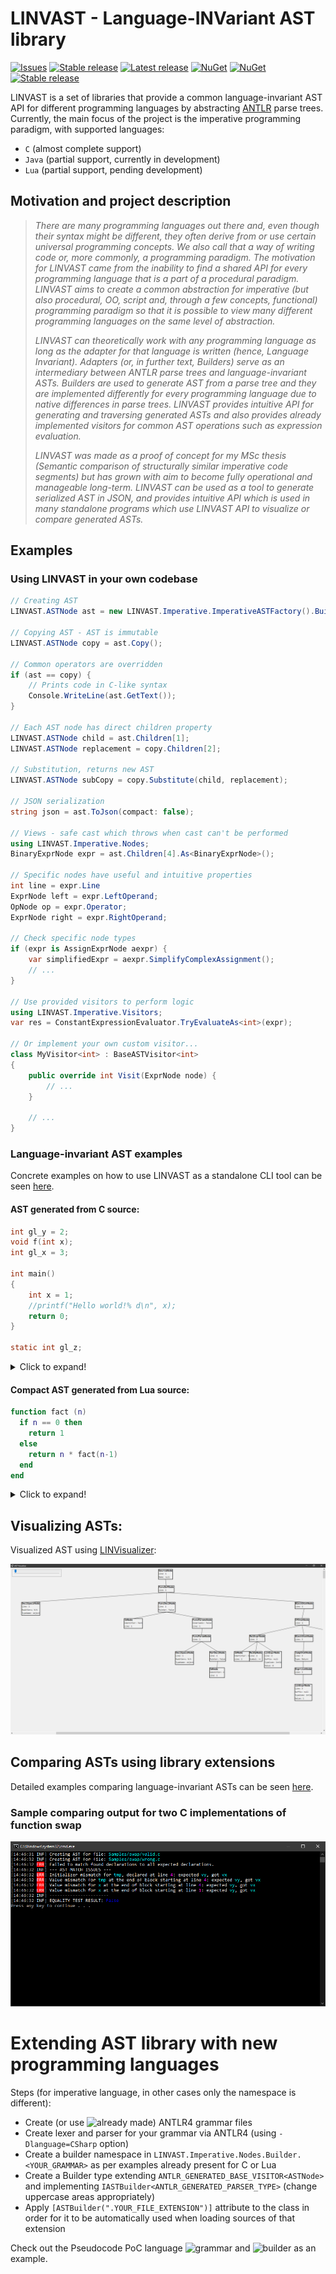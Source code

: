 # LINVAST - Language-INVariant AST library
[![Issues](https://img.shields.io/github/issues/LINVAST/LINVAST.svg)](https://github.com/LINVAST/LINVAST/issues)
[![Stable release](https://img.shields.io/github/release/LINVAST/LINVAST.svg?label=stable)](https://github.com/LINVAST/LINVAST/releases)
[![Latest release](https://img.shields.io/github/tag-pre/LINVAST/LINVAST.svg?label=latest)](https://github.com/LINVAST/LINVAST/releases)
[![NuGet](https://img.shields.io/nuget/vpre/LINVAST.svg?label=NuGet:%20LINVAST)](https://nuget.org/packages/LINVAST)
[![NuGet](https://img.shields.io/nuget/vpre/LINVAST.Imperative.svg?label=NuGet:%20LINVAST.Imperative)](https://nuget.org/packages/LINVAST.Imperative)
[![Stable release](https://img.shields.io/github/release/LINVAST/CLI.svg?label=linvast-cli)](https://github.com/LINVAST/CLI/releases)

LINVAST is a set of libraries that provide a common language-invariant AST API for different programming languages by abstracting [ANTLR](https://www.antlr.org/) parse trees. Currently, the main focus of the project is the imperative programming paradigm, with supported languages:
- `C` (almost complete support)
- `Java` (partial support, currently in development)
- `Lua` (partial support, pending development)

## Motivation and project description
> *There are many programming languages out there and, even though their syntax might be different, they often derive from or use certain universal programming concepts. We also call that a _way of writing code_ or, more commonly, a programming paradigm. The motivation for LINVAST came from the inability to find a shared API for every programming language that is a part of a procedural paradigm. LINVAST aims to create a common abstraction for imperative (but also procedural, OO, script and, through a few concepts, functional) programming paradigm so that it is possible to view many different programming languages on the same level of abstraction.*
>
> *LINVAST can theoretically work with any programming language as long as the adapter for that language is written (hence, _Language Invariant_). Adapters (or, in further text, _Builders_) serve as an intermediary between ANTLR parse trees and language-invariant ASTs. Builders are used to generate AST from a parse tree and they are implemented differently for every programming language due to native differences in parse trees. LINVAST provides intuitive API for generating and traversing generated ASTs and also provides already implemented visitors for common AST operations such as expression evaluation.*
>
> *LINVAST was made as a proof of concept for my MSc thesis (_Semantic comparison of structurally similar imperative code segments_) but has grown with aim to become fully operational and manageable long-term. LINVAST can be used as a tool to generate serialized AST in JSON, and provides intuitive API which is used in many standalone programs which use LINVAST API to visualize or compare generated ASTs.*

## Examples

### Using LINVAST in your own codebase

```cs
// Creating AST
LINVAST.ASTNode ast = new LINVAST.Imperative.ImperativeASTFactory().BuildFromFile("my_src_path");

// Copying AST - AST is immutable
LINVAST.ASTNode copy = ast.Copy();

// Common operators are overridden
if (ast == copy) {
	// Prints code in C-like syntax
	Console.WriteLine(ast.GetText());
}

// Each AST node has direct children property
LINVAST.ASTNode child = ast.Children[1];
LINVAST.ASTNode replacement = copy.Children[2];

// Substitution, returns new AST
LINVAST.ASTNode subCopy = copy.Substitute(child, replacement);

// JSON serialization
string json = ast.ToJson(compact: false);

// Views - safe cast which throws when cast can't be performed
using LINVAST.Imperative.Nodes;
BinaryExprNode expr = ast.Children[4].As<BinaryExprNode>();

// Specific nodes have useful and intuitive properties
int line = expr.Line
ExprNode left = expr.LeftOperand;
OpNode op = expr.Operator;
ExprNode right = expr.RightOperand;

// Check specific node types
if (expr is AssignExprNode aexpr) {
	var simplifiedExpr = aexpr.SimplifyComplexAssignment();
	// ...
}

// Use provided visitors to perform logic
using LINVAST.Imperative.Visitors;
var res = ConstantExpressionEvaluator.TryEvaluateAs<int>(expr);

// Or implement your own custom visitor...
class MyVisitor<int> : BaseASTVisitor<int>
{
	public override int Visit(ExprNode node) {
		// ...
	}

	// ...
}
```

### Language-invariant AST examples

Concrete examples on how to use LINVAST as a standalone CLI tool can be seen [here](https://github.com/LINVAST/CLI/).

#### AST generated from C source:
```c
int gl_y = 2;
void f(int x);
int gl_x = 3;

int main()
{
	int x = 1;
	//printf("Hello world!% d\n", x);
	return 0;
}

static int gl_z;
```

<details>
<summary>Click to expand!</summary>

```json
{
  "Name": null,
  "NodeType": "SourceNode",
  "Line": 1,
  "Children": [
    {
      "NodeType": "DeclStatNode",
      "Line": 1,
      "Children": [
        {
          "Modifiers": {
            "AccessModifiers": "Unspecified",
            "QualifierFlags": "None"
          },
          "TypeName": "int",
          "NodeType": "DeclSpecsNode",
          "Line": 1,
          "Children": []
        },
        {
          "NodeType": "DeclListNode",
          "Line": 1,
          "Children": [
            {
              "Pointer": false,
              "NodeType": "VarDeclNode",
              "Line": 1,
              "Children": [
                {
                  "Identifier": "gl_y",
                  "NodeType": "IdNode",
                  "Line": 1,
                  "Children": []
                },
                {
                  "Value": 2,
                  "Suffix": null,
                  "TypeCode": "Int32",
                  "NodeType": "LitExprNode",
                  "Line": 1,
                  "Children": []
                }
              ]
            }
          ]
        }
      ]
    },
    {
      "NodeType": "DeclStatNode",
      "Line": 3,
      "Children": [
        {
          "Modifiers": {
            "AccessModifiers": "Unspecified",
            "QualifierFlags": "None"
          },
          "TypeName": "void",
          "NodeType": "DeclSpecsNode",
          "Line": 3,
          "Children": []
        },
        {
          "NodeType": "DeclListNode",
          "Line": 3,
          "Children": [
            {
              "Pointer": false,
              "NodeType": "FuncDeclNode",
              "Line": 3,
              "Children": [
                {
                  "Identifier": "f",
                  "NodeType": "IdNode",
                  "Line": 3,
                  "Children": []
                },
                {
                  "IsVariadic": false,
                  "NodeType": "FuncParamsNode",
                  "Line": 3,
                  "Children": [
                    {
                      "NodeType": "FuncParamNode",
                      "Line": 3,
                      "Children": [
                        {
                          "Modifiers": {
                            "AccessModifiers": "Unspecified",
                            "QualifierFlags": "None"
                          },
                          "TypeName": "int",
                          "NodeType": "DeclSpecsNode",
                          "Line": 3,
                          "Children": []
                        },
                        {
                          "Pointer": false,
                          "NodeType": "VarDeclNode",
                          "Line": 3,
                          "Children": [
                            {
                              "Identifier": "x",
                              "NodeType": "IdNode",
                              "Line": 3,
                              "Children": []
                            }
                          ]
                        }
                      ]
                    }
                  ]
                }
              ]
            }
          ]
        }
      ]
    },
    {
      "NodeType": "DeclStatNode",
      "Line": 5,
      "Children": [
        {
          "Modifiers": {
            "AccessModifiers": "Unspecified",
            "QualifierFlags": "None"
          },
          "TypeName": "int",
          "NodeType": "DeclSpecsNode",
          "Line": 5,
          "Children": []
        },
        {
          "NodeType": "DeclListNode",
          "Line": 5,
          "Children": [
            {
              "Pointer": false,
              "NodeType": "VarDeclNode",
              "Line": 5,
              "Children": [
                {
                  "Identifier": "gl_x",
                  "NodeType": "IdNode",
                  "Line": 5,
                  "Children": []
                },
                {
                  "Value": 3,
                  "Suffix": null,
                  "TypeCode": "Int32",
                  "NodeType": "LitExprNode",
                  "Line": 5,
                  "Children": []
                }
              ]
            }
          ]
        }
      ]
    },
    {
      "NodeType": "FuncDefNode",
      "Line": 8,
      "Children": [
        {
          "Modifiers": {
            "AccessModifiers": "Unspecified",
            "QualifierFlags": "None"
          },
          "TypeName": "int",
          "NodeType": "DeclSpecsNode",
          "Line": 8,
          "Children": []
        },
        {
          "Pointer": false,
          "NodeType": "FuncDeclNode",
          "Line": 8,
          "Children": [
            {
              "Identifier": "main",
              "NodeType": "IdNode",
              "Line": 8,
              "Children": []
            }
          ]
        },
        {
          "NodeType": "BlockStatNode",
          "Line": 10,
          "Children": [
            {
              "NodeType": "DeclStatNode",
              "Line": 10,
              "Children": [
                {
                  "Modifiers": {
                    "AccessModifiers": "Unspecified",
                    "QualifierFlags": "None"
                  },
                  "TypeName": "int",
                  "NodeType": "DeclSpecsNode",
                  "Line": 10,
                  "Children": []
                },
                {
                  "NodeType": "DeclListNode",
                  "Line": 10,
                  "Children": [
                    {
                      "Pointer": false,
                      "NodeType": "VarDeclNode",
                      "Line": 10,
                      "Children": [
                        {
                          "Identifier": "x",
                          "NodeType": "IdNode",
                          "Line": 10,
                          "Children": []
                        },
                        {
                          "Value": 1,
                          "Suffix": null,
                          "TypeCode": "Int32",
                          "NodeType": "LitExprNode",
                          "Line": 10,
                          "Children": []
                        }
                      ]
                    }
                  ]
                }
              ]
            },
            {
              "Type": "Return",
              "NodeType": "JumpStatNode",
              "Line": 12,
              "Children": [
                {
                  "Value": 0,
                  "Suffix": null,
                  "TypeCode": "Int32",
                  "NodeType": "LitExprNode",
                  "Line": 12,
                  "Children": []
                }
              ]
            }
          ]
        }
      ]
    },
    {
      "NodeType": "DeclStatNode",
      "Line": 15,
      "Children": [
        {
          "Modifiers": {
            "AccessModifiers": "Unspecified",
            "QualifierFlags": "Static"
          },
          "TypeName": "int",
          "NodeType": "DeclSpecsNode",
          "Line": 15,
          "Children": []
        },
        {
          "NodeType": "DeclListNode",
          "Line": 15,
          "Children": [
            {
              "Pointer": false,
              "NodeType": "VarDeclNode",
              "Line": 15,
              "Children": [
                {
                  "Identifier": "gl_z",
                  "NodeType": "IdNode",
                  "Line": 15,
                  "Children": []
                }
              ]
            }
          ]
        }
      ]
    }
  ]
}
```
</details>


#### Compact AST generated from Lua source:
```lua
function fact (n)
  if n == 0 then
    return 1
  else
    return n * fact(n-1)
  end
end
```

<details>
<summary>Click to expand!</summary>

```json
{"Name":null,"NodeType":"SourceNode","Line":1,"Children":[{"NodeType":"FuncDefNode","Line":1,"Children":[{"Modifiers":{"AccessModifiers":"Unspecified","QualifierFlags":"None"},"TypeName":"object","NodeType":"DeclSpecsNode","Line":1,"Children":[]},{"Pointer":false,"NodeType":"FuncDeclNode","Line":1,"Children":[{"Identifier":"fact","NodeType":"IdNode","Line":1,"Children":[]},{"IsVariadic":false,"NodeType":"FuncParamsNode","Line":1,"Children":[{"NodeType":"FuncParamNode","Line":1,"Children":[{"Modifiers":{"AccessModifiers":"Unspecified","QualifierFlags":"None"},"TypeName":"object","NodeType":"DeclSpecsNode","Line":1,"Children":[]},{"Pointer":false,"NodeType":"VarDeclNode","Line":1,"Children":[{"Identifier":"n","NodeType":"IdNode","Line":1,"Children":[]}]}]}]}]},{"NodeType":"BlockStatNode","Line":2,"Children":[{"NodeType":"IfStatNode","Line":2,"Children":[{"NodeType":"RelExprNode","Line":2,"Children":[{"Identifier":"n","NodeType":"IdNode","Line":2,"Children":[]},{"Symbol":"==","NodeType":"RelOpNode","Line":2,"Children":[]},{"Value":0,"Suffix":null,"TypeCode":"Int32","NodeType":"LitExprNode","Line":2,"Children":[]}]},{"NodeType":"BlockStatNode","Line":3,"Children":[{"Type":"Return","NodeType":"JumpStatNode","Line":3,"Children":[{"NodeType":"ExprListNode","Line":3,"Children":[{"Value":1,"Suffix":null,"TypeCode":"Int32","NodeType":"LitExprNode","Line":3,"Children":[]}]}]}]},{"NodeType":"BlockStatNode","Line":5,"Children":[{"Type":"Return","NodeType":"JumpStatNode","Line":5,"Children":[{"NodeType":"ExprListNode","Line":5,"Children":[{"NodeType":"ArithmExprNode","Line":5,"Children":[{"Identifier":"n","NodeType":"IdNode","Line":5,"Children":[]},{"Symbol":"*","NodeType":"ArithmOpNode","Line":5,"Children":[]},{"NodeType":"FuncCallExprNode","Line":5,"Children":[{"Identifier":"fact","NodeType":"IdNode","Line":5,"Children":[]},{"NodeType":"ExprListNode","Line":5,"Children":[{"NodeType":"ArithmExprNode","Line":5,"Children":[{"Identifier":"n","NodeType":"IdNode","Line":5,"Children":[]},{"Symbol":"-","NodeType":"ArithmOpNode","Line":5,"Children":[]},{"Value":1,"Suffix":null,"TypeCode":"Int32","NodeType":"LitExprNode","Line":5,"Children":[]}]}]}]}]}]}]}]}]}]}]}]}
```
</details>

## Visualizing ASTs:

Visualized AST using [LINVisualizer](https://github.com/LINVAST/LINVisualizer):

![tree](https://raw.githubusercontent.com/LINVAST/LINVisualizer/master/Samples/visualizer.png)


## Comparing ASTs using library extensions

Detailed examples comparing language-invariant ASTs can be seen [here](https://github.com/LINVAST/LINVAST.Imperative.Comparers).


### Sample comparing output for two C implementations of function swap

![swap](https://raw.githubusercontent.com/LINVAST/LINVAST.Imperative.Comparers/master/Samples/swap/valid_c-wrong_c.PNG)


# Extending AST library with new programming languages

Steps (for imperative language, in other cases only the namespace is different):
- Create (or use ![already made](https://github.com/antlr/grammars-v4/)) ANTLR4 grammar files
- Create lexer and parser for your grammar via ANTLR4 (using `-Dlanguage=CSharp` option)
- Create a builder namespace in `LINVAST.Imperative.Nodes.Builder.<YOUR_GRAMMAR>` as per examples already present for C or Lua
- Create a Builder type extending `ANTLR_GENERATED_BASE_VISITOR<ASTNode>` and implementing `IASTBuilder<ANTLR_GENERATED_PARSER_TYPE>` (change uppercase areas appropriately)
- Apply `[ASTBuilder(".YOUR_FILE_EXTENSION")]` attribute to the class in order for it to be automatically used when loading sources of that extension

Check out the Pseudocode PoC language ![grammar](LINVAST.Imperative/Builders/Pseudo/ANTLR/Pseudo.g4) and ![builder](LINVAST.Imperative/Builders/Pseudo/) as an example.
